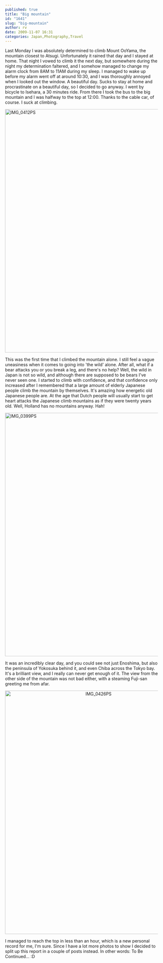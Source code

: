 ```yaml
---
published: true
title: "Big mountain"
id: "1641"
slug: "big-mountain"
author: rv
date: 2009-11-07 16:31
categories: Japan,Photography,Travel
---
```

Last Monday I was absolutely determined to climb Mount OoYama, the mountain closest to Atsugi. Unfortunately it rained that day and I stayed at home. That night I vowed to climb it the next day, but somewhere during the night my determination faltered, and I somehow managed to change my alarm clock from 8AM to 11AM during my sleep. I managed to wake up before my alarm went off at around 10:30, and I was thoroughly annoyed when I looked out the window. A beautiful day. Sucks to stay at home and procrastinate on a beautiful day, so I decided to go anyway. I went by bicycle to Isehara, a 30 minutes ride. From there I took the bus to the big mountain and I was halfway to the top at 12:00. Thanks to the cable car, of course. I suck at climbing.

<a href="https://s3.amazonaws.com/cfwblog/uploads/2009/11/img_0412psb.jpg"><img class="aligncenter size-full wp-image-1642" title="IMG_0412PS" src="https://s3.amazonaws.com/cfwblog/uploads/2009/11/img_0412ps.jpg" alt="IMG_0412PS" width="600" height="800" /></a>

This was the first time that I climbed the mountain alone. I still feel a vague uneasiness when it comes to going into 'the wild' alone. After all, what if a bear attacks you or you break a leg, and there's no help? Well, the wild in Japan is not so wild, and although there are supposed to be bears I've never seen one. I started to climb with confidence, and that confidence only increased after I remembered that a large amount of elderly Japanese people climb the mountain by themselves. It's amazing how energetic old Japanese people are. At the age that Dutch people will usually start to get heart attacks the Japanese climb mountains as if they were twenty years old. Well, Holland has no mountains anyway. Hah!

<a href="https://s3.amazonaws.com/cfwblog/uploads/2009/11/img_0399psb.jpg"><img class="aligncenter size-full wp-image-1646" title="IMG_0399PS" src="https://s3.amazonaws.com/cfwblog/uploads/2009/11/img_0399ps.jpg" alt="IMG_0399PS" width="600" height="800" /></a>

It was an incredibly clear day, and you could see not just Enoshima, but also the peninsula of Yokosuka behind it, and even Chiba across the Tokyo bay. It's a brilliant view, and I really can never get enough of it. The view from the other side of the mountain was not bad either, with a steaming Fuji-san greeting me from afar.
<p style="text-align:center;"><a href="https://s3.amazonaws.com/cfwblog/uploads/2009/11/img_0426psb.jpg"><img class="aligncenter size-full wp-image-1647" title="IMG_0426PS" src="https://s3.amazonaws.com/cfwblog/uploads/2009/11/img_0426ps.jpg" alt="IMG_0426PS" width="600" height="800" /></a></p>
I managed to reach the top in less than an hour, which is a new personal record for me, I'm sure. Since I have a lot more photos to show I decided to split up this report in a couple of posts instead. In other words: To Be Continued... :D

<p>&nbsp;</p>